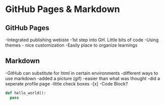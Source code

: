 # GitHub Pages & Markdown

## GitHub Pages
-Integrated publishing webiste
-1st step into GH. Little bits of code
-Using themes - nice customization
-Easily place to organize learnings

## Markdown
-GitHub can substitute for html in certain environments
-different ways to use markdown
-added a picture (gif)
-easier than what was thought
-did a seperate profile page
-little check boxes
  -[x]
-Code Block?
```python
def hello_world():
  pass
```
